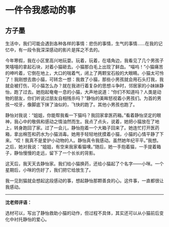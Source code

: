 # 一件令我感动的事 #

## 方子墨 ##

生活中，我们可能会遇到各种各样的事情：悲伤的事情，生气的事情……在我的记忆中，有一段令我深深感动的影片是挥之不去的。
   
今年寒假，我在小区里高兴地玩耍。玩着，玩着，在墙角边，我看见了几个男孩子笑嘻嘻的拿起石块，对着小猫砸去。小猫那白毛上出现了鲜血。“喵呜！”小猫痛苦的呻吟着，它倒在地上，大口的喘着气，闭上了两颗宝石般的大眼睛。小猫太可怜了！我刚想去救小猫，可转念一想：我救了小猫，那些小男孩就会用石头打我，我就会被打伤，可小猫怎么办？就在我进行着复杂的思想斗争时，邻居家的小妹妹静怡，跑了过去。她抱起奄奄一息的小猫，大声地说道：“你们不知道吗？人类是动物的朋友，你们听说过朋友自相残杀吗？”静怡的美眸怒视着小男孩们。为首的男孩一咬牙，像脚底下抹了油似的，飞快的跑了。其他小男孩也跑了。
   
静怡对我说：“姐姐，你能帮我看一下猫吗？我回家拿医药箱。”看着静怡坚定的眼神，我心中的敬佩和感动之情油然而生。我点了点头，说着，她把小猫放在了地上，转身跑回了家。过了一会儿，静怡抱着一个大箱子回来了。她连忙打开医药箱，拿出棉签和药水为小猫消毒。她用手轻轻地抚摸着小猫，小猫的心情平静了下来。“哎！我真不是爱护小动物的人。静怡真令我感动。虽然她年纪平平。”我想。之后，她对我说：“姐姐，有空来我家看猫噢。”随后，她一手抱着猫，一手提着箱子，静怡慢慢的走远，留下了一个长长的背影。
   
这天后，我天天去静怡家。我们给小猫换药，还给小猫起了个名字——小咪。一个星期后，小咪的伤好了，我们把它给放生了。
   
我一见到猫就会想起这段感动的事，想起静怡那颗善良的心。这件事，一直都很让我感动。

-------------------------------------

**沈老师评语：**

选材可以，写出了静怡救助小猫的动作，但过程不具体，其实还可以从小猫前后变化中衬托静怡的爱心。
            
